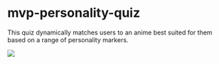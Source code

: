 # mvp-personality-quiz
This quiz dynamically matches users to an anime best suited for them based on a range of personality markers.

![](https://user-images.githubusercontent.com/86626323/160504896-dc5478d3-847e-4e80-a0f6-ab20364084e8.gif)
